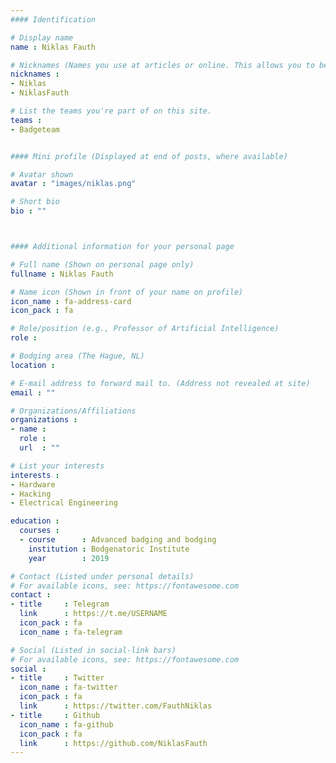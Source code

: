 ```yaml
---
#### Identification

# Display name
name : Niklas Fauth

# Nicknames (Names you use at articles or online. This allows you to be linked at articles.)
nicknames :
- Niklas
- NiklasFauth

# List the teams you're part of on this site.
teams :
- Badgeteam


#### Mini profile (Displayed at end of posts, where available)

# Avatar shown
avatar : "images/niklas.png"

# Short bio
bio : ""



#### Additional information for your personal page

# Full name (Shown on personal page only)
fullname : Niklas Fauth

# Name icon (Shown in front of your name on profile)
icon_name : fa-address-card
icon_pack : fa

# Role/position (e.g., Professor of Artificial Intelligence)
role :

# Bodging area (The Hague, NL)
location :

# E-mail address to forward mail to. (Address not revealed at site)
email : ""

# Organizations/Affiliations
organizations :
- name :
  role :
  url  : ""

# List your interests
interests :
- Hardware
- Hacking
- Electrical Engineering

education :
  courses :
  - course      : Advanced badging and bodging
    institution : Bodgenatoric Institute
    year        : 2019

# Contact (Listed under personal details)
# For available icons, see: https://fontawesome.com
contact :
- title     : Telegram
  link      : https://t.me/USERNAME
  icon_pack : fa
  icon_name : fa-telegram

# Social (Listed in social-link bars)
# For available icons, see: https://fontawesome.com
social :
- title     : Twitter
  icon_name : fa-twitter
  icon_pack : fa
  link      : https://twitter.com/FauthNiklas
- title     : Github
  icon_name : fa-github
  icon_pack : fa
  link      : https://github.com/NiklasFauth
---
```

